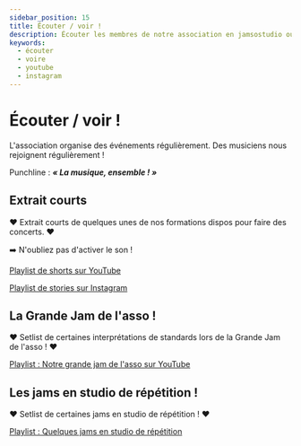 ```yaml
---
sidebar_position: 15
title: Écouter / voir ! 
description: Écouter les membres de notre association en jamsostudio ou en concert / jams publics.
keywords:
  - écouter
  - voire
  - youtube
  - instagram
---
```


# Écouter / voir !

L'association organise des événements régulièrement. Des musiciens nous rejoignent régulièrement !

Punchline : ***« La musique, ensemble ! »***

## Extrait courts 

❤️ Extrait courts de quelques unes de nos formations dispos pour faire des concerts. ❤️

➡️ N'oubliez pas d'activer le son !

[Playlist de shorts sur YouTube](https://www.youtube.com/playlist?list=PLmSDsAPX_w7CWPixuQy0aY9lcT2dG49yY)

[Playlist de stories sur Instagram](https://www.instagram.com/stories/highlights/17958256673742805/)

## La Grande Jam de l'asso !

❤️ Setlist de certaines interprétations de standards lors de la Grande Jam de l'asso ! ❤️

[Playlist : Notre grande jam de l'asso sur YouTube](https://www.youtube.com/playlist?list=PLmSDsAPX_w7BgW08-Q7UrpXGCwWRvLKBm)

## Les jams en studio de répétition !

❤️ Setlist de certaines jams en studio de répétition ! ❤️

[Playlist : Quelques jams en studio de répétition](https://www.youtube.com/playlist?list=PLmSDsAPX_w7ASz5ZOarFKUBR_nJYr76Gg)
